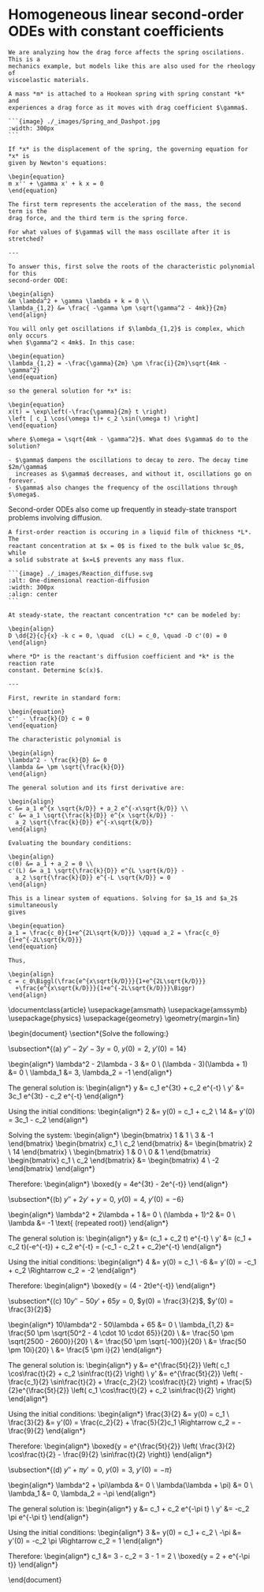 # Homogeneous linear second-order ODEs with constant coefficients

````{example} Spring and dashpot
We are analyzing how the drag force affects the spring oscilations. This is a
mechanics example, but models like this are also used for the rheology of
viscoelastic materials.

A mass *m* is attached to a Hookean spring with spring constant *k* and
experiences a drag force as it moves with drag coefficient $\gamma$.

```{image} ./_images/Spring_and_Dashpot.jpg
:width: 300px
```

If *x* is the displacement of the spring, the governing equation for *x* is
given by Newton's equations:

\begin{equation}
m x'' + \gamma x' + k x = 0
\end{equation}

The first term represents the acceleration of the mass, the second term is the
drag force, and the third term is the spring force.

For what values of $\gamma$ will the mass oscillate after it is stretched?

---

To answer this, first solve the roots of the characteristic polynomial for this
second-order ODE:

\begin{align}
&m \lambda^2 + \gamma \lambda + k = 0 \\
\lambda_{1,2} &= \frac{ -\gamma \pm \sqrt{\gamma^2 - 4mk}}{2m}
\end{align}

You will only get oscillations if $\lambda_{1,2}$ is complex, which only occurs
when $\gamma^2 < 4mk$. In this case:

\begin{equation}
\lambda_{1,2} = -\frac{\gamma}{2m} \pm \frac{i}{2m}\sqrt{4mk - \gamma^2}
\end{equation}

so the general solution for *x* is:

\begin{equation}
x(t) = \exp\left(-\frac{\gamma}{2m} t \right)
\left [ c_1 \cos(\omega t)+ c_2 \sin(\omega t) \right]
\end{equation}

where $\omega = \sqrt{4mk - \gamma^2}$. What does $\gamma$ do to the solution?

- $\gamma$ dampens the oscillations to decay to zero. The decay time $2m/\gamma$
  increases as $\gamma$ decreases, and without it, oscillations go on forever.
- $\gamma$ also changes the frequency of the oscillations through $\omega$.

````

Second-order ODEs also come up frequently in steady-state transport problems
involving diffusion.

````{example} Steady-state reaction-diffusion
A first-order reaction is occuring in a liquid film of thickness *L*. The
reactant concentration at $x = 0$ is fixed to the bulk value $c_0$, while
a solid substrate at $x=L$ prevents any mass flux.

```{image} ./_images/Reaction_diffuse.svg
:alt: One-dimensional reaction-diffusion
:width: 300px
:align: center
```

At steady-state, the reactant concentration *c* can be modeled by:

\begin{align}
D \dd{2}{c}{x} -k c = 0, \quad  c(L) = c_0, \quad -D c'(0) = 0
\end{align}

where *D* is the reactant's diffusion coefficient and *k* is the reaction rate
constant. Determine $c(x)$.

---

First, rewrite in standard form:

\begin{equation}
c'' - \frac{k}{D} c = 0
\end{equation}

The characteristic polynomial is

\begin{align}
\lambda^2 - \frac{k}{D} &= 0
\lambda &= \pm \sqrt{\frac{k}{D}}
\end{align}

The general solution and its first derivative are:

\begin{align}
c &= a_1 e^{x \sqrt{k/D}} + a_2 e^{-x\sqrt{k/D}} \\
c' &= a_1 \sqrt{\frac{k}{D}} e^{x \sqrt{k/D}} -
  a_2 \sqrt{\frac{k}{D}} e^{-x\sqrt{k/D}}
\end{align}

Evaluating the boundary conditions:

\begin{align}
c(0) &= a_1 + a_2 = 0 \\
c'(L) &= a_1 \sqrt{\frac{k}{D}} e^{L \sqrt{k/D}} -
  a_2 \sqrt{\frac{k}{D}} e^{-L \sqrt{k/D}} = 0
\end{align}

This is a linear system of equations. Solving for $a_1$ and $a_2$ simultaneously
gives

\begin{equation}
a_1 = \frac{c_0}{1+e^{2L\sqrt{k/D}}} \qquad a_2 = \frac{c_0}{1+e^{-2L\sqrt{k/D}}}
\end{equation}

Thus,

\begin{align}
c = c_0\Biggl(\frac{e^{x\sqrt{k/D}}}{1+e^{2L\sqrt{k/D}}}
  +\frac{e^{x\sqrt{k/D}}}{1+e^{-2L\sqrt{k/D}}}\Biggr)
\end{align}
````

\documentclass{article}
\usepackage{amsmath}
\usepackage{amssymb}
\usepackage{physics}
\usepackage{geometry}
\geometry{margin=1in}

\begin{document}
\section*{Solve the following:}

\subsection*{(a) $y'' - 2y' - 3y = 0$, $y(0) = 2$, $y'(0) = 14$}

\begin{align*}
\lambda^2 - 2\lambda - 3 &= 0 \\
(\lambda - 3)(\lambda + 1) &= 0 \\
\lambda_1 &= 3, \lambda_2 = -1
\end{align*}

The general solution is:
\begin{align*}
y &= c_1 e^{3t} + c_2 e^{-t} \\
y' &= 3c_1 e^{3t} - c_2 e^{-t}
\end{align*}

Using the initial conditions:
\begin{align*}
2 &= y(0) = c_1 + c_2 \\
14 &= y'(0) = 3c_1 - c_2
\end{align*}

Solving the system:
\begin{align*}
\begin{bmatrix} 1 & 1 \\ 3 & -1 \end{bmatrix} \begin{bmatrix} c_1 \\ c_2 \end{bmatrix} &= \begin{bmatrix} 2 \\ 14 \end{bmatrix} \\
\begin{bmatrix} 1 & 0 \\ 0 & 1 \end{bmatrix} \begin{bmatrix} c_1 \\ c_2 \end{bmatrix} &= \begin{bmatrix} 4 \\ -2 \end{bmatrix}
\end{align*}

Therefore:
\begin{align*}
\boxed{y = 4e^{3t} - 2e^{-t}}
\end{align*}

\subsection*{(b) $y'' + 2y' + y = 0$, $y(0) = 4$, $y'(0) = -6$}

\begin{align*}
\lambda^2 + 2\lambda + 1 &= 0 \\
(\lambda + 1)^2 &= 0 \\
\lambda &= -1 \text{ (repeated root)}
\end{align*}

The general solution is:
\begin{align*}
y &= (c_1 + c_2 t) e^{-t} \\
y' &= (c_1 + c_2 t)(-e^{-t}) + c_2 e^{-t} = (-c_1 - c_2 t + c_2)e^{-t}
\end{align*}

Using the initial conditions:
\begin{align*}
4 &= y(0) = c_1 \\
-6 &= y'(0) = -c_1 + c_2 \Rightarrow c_2 = -2
\end{align*}

Therefore:
\begin{align*}
\boxed{y = (4 - 2t)e^{-t}}
\end{align*}

\subsection*{(c) $10y'' - 50y' + 65y = 0$, $y(0) = \frac{3}{2}$, $y'(0) = \frac{3}{2}$}

\begin{align*}
10\lambda^2 - 50\lambda + 65 &= 0 \\
\lambda_{1,2} &= \frac{50 \pm \sqrt{50^2 - 4 \cdot 10 \cdot 65}}{20} \\
&= \frac{50 \pm \sqrt{2500 - 2600}}{20} \\
&= \frac{50 \pm \sqrt{-100}}{20} \\
&= \frac{50 \pm 10i}{20} \\
&= \frac{5 \pm i}{2}
\end{align*}

The general solution is:
\begin{align*}
y &= e^{\frac{5t}{2}} \left( c_1 \cos\frac{t}{2} + c_2 \sin\frac{t}{2} \right) \\
y' &= e^{\frac{5t}{2}} \left( -\frac{c_1}{2} \sin\frac{t}{2} + \frac{c_2}{2} \cos\frac{t}{2} \right) + \frac{5}{2}e^{\frac{5t}{2}} \left( c_1 \cos\frac{t}{2} + c_2 \sin\frac{t}{2} \right)
\end{align*}

Using the initial conditions:
\begin{align*}
\frac{3}{2} &= y(0) = c_1 \\
\frac{3}{2} &= y'(0) = \frac{c_2}{2} + \frac{5}{2}c_1 \Rightarrow c_2 = -\frac{9}{2}
\end{align*}

Therefore:
\begin{align*}
\boxed{y = e^{\frac{5t}{2}} \left( \frac{3}{2} \cos\frac{t}{2} - \frac{9}{2} \sin\frac{t}{2} \right)}
\end{align*}

\subsection*{(d) $y'' + \pi y' = 0$, $y(0) = 3$, $y'(0) = -\pi$}

\begin{align*}
\lambda^2 + \pi\lambda &= 0 \\
\lambda(\lambda + \pi) &= 0 \\
\lambda_1 &= 0, \lambda_2 = -\pi
\end{align*}

The general solution is:
\begin{align*}
y &= c_1 + c_2 e^{-\pi t} \\
y' &= -c_2 \pi e^{-\pi t}
\end{align*}

Using the initial conditions:
\begin{align*}
3 &= y(0) = c_1 + c_2 \\
-\pi &= y'(0) = -c_2 \pi \Rightarrow c_2 = 1
\end{align*}

Therefore:
\begin{align*}
c_1 &= 3 - c_2 = 3 - 1 = 2 \\
\boxed{y = 2 + e^{-\pi t}}
\end{align*}

\end{document}
